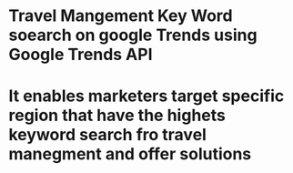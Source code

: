 # Travel Mangement Key Word soearch on google Trends using Google Trends API

# It enables marketers target specific region that have the highets keyword search fro travel manegment and offer solutions
